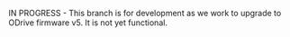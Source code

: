 IN PROGRESS - This branch is for development as we work to upgrade to ODrive firmware v5. It is not yet functional.
